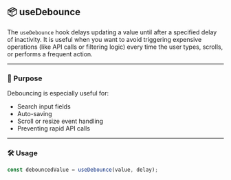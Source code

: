 ## 📦 useDebounce

The `useDebounce` hook delays updating a value until after a specified delay of inactivity. It is useful when you want to avoid triggering expensive operations (like API calls or filtering logic) every time the user types, scrolls, or performs a frequent action.

---

### 🧠 Purpose

Debouncing is especially useful for:
- Search input fields
- Auto-saving
- Scroll or resize event handling
- Preventing rapid API calls

---

### 🛠️ Usage

```js
const debouncedValue = useDebounce(value, delay);